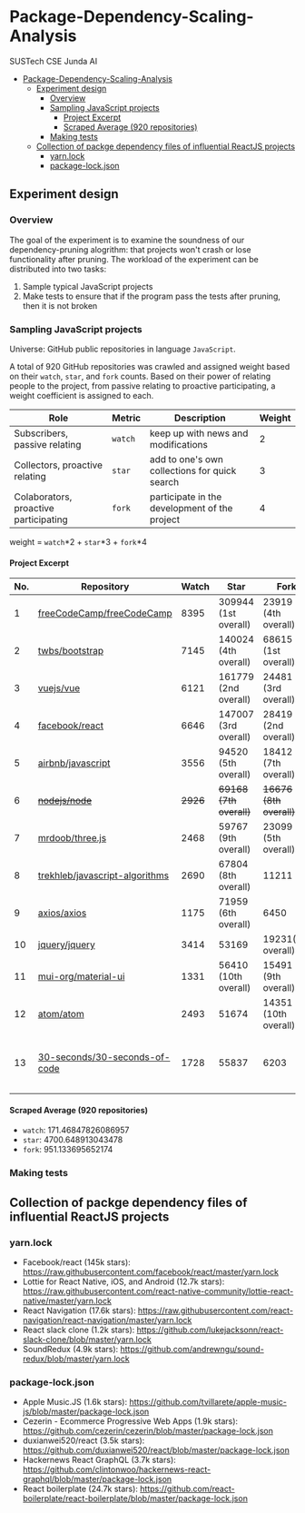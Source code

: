 # Package-Dependency-Scaling-Analysis

SUSTech CSE Junda AI

- [Package-Dependency-Scaling-Analysis](#package-dependency-scaling-analysis)
  - [Experiment design](#experiment-design)
    - [Overview](#overview)
    - [Sampling JavaScript projects](#sampling-javascript-projects)
      - [Project Excerpt](#project-excerpt)
      - [Scraped Average (920 repositories)](#scraped-average-920-repositories)
    - [Making tests](#making-tests)
  - [Collection of packge dependency files of influential ReactJS projects](#collection-of-packge-dependency-files-of-influential-reactjs-projects)
    - [yarn.lock](#yarnlock)
    - [package-lock.json](#package-lockjson)

## Experiment design

### Overview

The goal of the experiment is to examine the soundness of our dependency-pruning alogrithm: that projects won't crash or lose functionality after pruning. The workload of the experiment can be distributed into two tasks:

1. Sample typical JavaScript projects
2. Make tests to ensure that if the program pass the tests after pruning, then it is not broken

### Sampling JavaScript projects

Universe: GitHub public repositories in language `JavaScript`.

A total of 920 GitHub repositories was crawled and assigned weight based on their `watch`, `star`, and `fork` counts. Based on their power of relating people to the project, from passive relating to proactive participating, a weight coefficient is assigned to each.

| Role                                  | Metric  | Description                                   | Weight |
| ------------------------------------- | ------- | --------------------------------------------- | ------ |
| Subscribers, passive relating         | `watch` | keep up with news and modifications           | 2      |
| Collectors, proactive relating        | `star`  | add to one's own collections for quick search | 3      |
| Colaborators, proactive participating | `fork`  | participate in the development of the project | 4      |

weight = `watch`*2 + `star`*3 + `fork`*4

#### Project Excerpt

| No. | Repository                                                                          | Watch    | Star                    | Fork                    | Weight                                       |
| --- | ----------------------------------------------------------------------------------- | -------- | ----------------------- | ----------------------- | -------------------------------------------- |
| 1   | [freeCodeCamp/freeCodeCamp](https://github.com/freeCodeCamp/freeCodeCamp)           | 8395     | 309944 (1st overall)    | 23919 (4th overall)     | 1042298                                      |
| 2   | [twbs/bootstrap](https://github.com/twbs/bootstrap)                                 | 7145     | 140024 (4th overall)    | 68615 (1st overall)     | 708822                                       |
| 3   | [vuejs/vue](https://github.com/vuejs/vue)                                           | 6121     | 161779 (2nd overall)    | 24481  (3rd overall)    | 595503                                       |
| 4   | [facebook/react](https://github.com/facebook/react)                                 | 6646     | 147007 (3rd overall)    | 28419 (2nd overall)     | 567989                                       |
| 5   | [airbnb/javascript](https://github.com/airbnb/javascript)                           | 3556     | 94520 (5th overall)     | 18412 (7th overall)     | 364320                                       |
| 6   | ~~[nodejs/node](https://github.com/nodejs/node)~~                                   | ~~2926~~ | ~~69168 (7th overall)~~ | ~~16676 (8th overall)~~ | 280060                                       |
| 7   | [mrdoob/three.js](https://github.com/mrdoob/three.js)                               | 2468     | 59767 (9th overall)     | 23099 (5th overall)     | 276633                                       |
| 8   | [trekhleb/javascript-algorithms](https://github.com/trekhleb/javascript-algorithms) | 2690     | 67804 (8th overall)     | 11211                   | 253636                                       |
| 9   | [axios/axios](https://github.com/axios/axios)                                       | 1175     | 71959 (6th overall)     | 6450                    | 244027                                       |
| 10  | [jquery/jquery](https://github.com/jquery/jquery)                                   | 3414     | 53169                   | 19231(6th overall)      | 243259                                       |
| 11  | [mui-org/material-ui](https://github.com/mui-org/material-ui)                       | 1331     | 56410 (10th overall)    | 15491 (9th overall)     | 233856                                       |
| 12  | [atom/atom](https://github.com/atom/atom)                                           | 2493     | 51674                   | 14351 (10th overall)    | 217412                                       |
| 13  | [30-seconds/30-seconds-of-code](https://github.com/30-seconds/30-seconds-of-code)   | 1728     | 55837                   | 6203                    | 195779 (>98.59% of all scraped repositories) |

#### Scraped Average (920 repositories)

- `watch`: 171.46847826086957
- `star`: 4700.648913043478
- `fork`: 951.133695652174

### Making tests

## Collection of packge dependency files of influential ReactJS projects

### yarn.lock

- Facebook/react (145k stars): https://raw.githubusercontent.com/facebook/react/master/yarn.lock
- Lottie for React Native, iOS, and Android (12.7k stars): https://raw.githubusercontent.com/react-native-community/lottie-react-native/master/yarn.lock
- React Navigation (17.6k stars): https://raw.githubusercontent.com/react-navigation/react-navigation/master/yarn.lock
- React slack clone (1.2k stars): https://github.com/lukejacksonn/react-slack-clone/blob/master/yarn.lock
- SoundRedux (4.9k stars): https://github.com/andrewngu/sound-redux/blob/master/yarn.lock

### package-lock.json

- Apple Music.JS (1.6k stars): https://github.com/tvillarete/apple-music-js/blob/master/package-lock.json
- Cezerin - Ecommerce Progressive Web Apps (1.9k stars): https://github.com/cezerin/cezerin/blob/master/package-lock.json
- duxianwei520/react (3.5k stars): https://github.com/duxianwei520/react/blob/master/package-lock.json
- Hackernews React GraphQL (3.7k stars): https://github.com/clintonwoo/hackernews-react-graphql/blob/master/package-lock.json
- React boilerplate (24.7k stars): https://github.com/react-boilerplate/react-boilerplate/blob/master/package-lock.json
